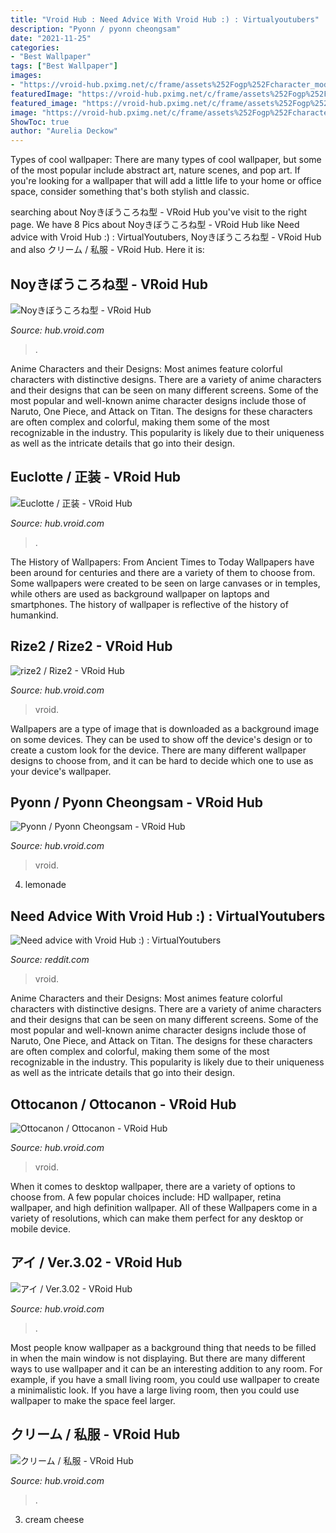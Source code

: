 ```yaml
---
title: "Vroid Hub : Need Advice With Vroid Hub :) : Virtualyoutubers"
description: "Pyonn / pyonn cheongsam"
date: "2021-11-25"
categories:
- "Best Wallpaper"
tags: ["Best Wallpaper"]
images:
- "https://vroid-hub.pximg.net/c/frame/assets%252Fogp%252Fcharacter_model_v1.png/c/model/images%252Fportrait_images%252F1209910%252F177516741913833991.png/images/full_body_images/1209910/5939515224645874327.png"
featuredImage: "https://vroid-hub.pximg.net/c/frame/assets%252Fogp%252Fcharacter_model_v1.png/c/model/images%252Fportrait_images%252F11622%252F354195034898021771.png/images/full_body_images/11622/6717371487593550617.png"
featured_image: "https://vroid-hub.pximg.net/c/frame/assets%252Fogp%252Fcharacter_model_v1.png/c/model/images%252Fportrait_images%252F188397%252F8408038307261432119.png/images/full_body_images/188397/2526031599063097893.png"
image: "https://vroid-hub.pximg.net/c/frame/assets%252Fogp%252Fcharacter_model_v1.png/c/model/images%252Fportrait_images%252F1209910%252F177516741913833991.png/images/full_body_images/1209910/5939515224645874327.png"
ShowToc: true
author: "Aurelia Deckow"
---
```



Types of cool wallpaper:
There are many types of cool wallpaper, but some of the most popular include abstract art, nature scenes, and pop art. If you're looking for a wallpaper that will add a little life to your home or office space, consider something that's both stylish and classic.

	

		
searching about Noyきぼうころね型 - VRoid Hub you've visit to the right page. We have 8 Pics about Noyきぼうころね型 - VRoid Hub like Need advice with Vroid Hub :) : VirtualYoutubers, Noyきぼうころね型 - VRoid Hub and also クリーム / 私服 - VRoid Hub. Here it is:
		
    
## Noyきぼうころね型 - VRoid Hub

<img loading=lazy src="https://vroid-hub.pximg.net/c/frame/assets%252Fogp%252Fcharacter_model_v1.png/c/model/images%252Fportrait_images%252F211897%252F5255187309495710231.png/images/full_body_images/211897/5235501151543468088.png" onerror="this.onerror=null;this.src='https://tse4.mm.bing.net/th?id=OIP.S9hTdPapN2ovato46jbqzgHaD4&amp;pid=15.1';" alt="Noyきぼうころね型 - VRoid Hub">

_Source: hub.vroid.com_

>. 

	

Anime Characters and their Designs: Most animes feature colorful characters with distinctive designs.
There are a variety of anime characters and their designs that can be seen on many different screens. Some of the most popular and well-known anime character designs include those of Naruto, One Piece, and Attack on Titan. The designs for these characters are often complex and colorful, making them some of the most recognizable in the industry. This popularity is likely due to their uniqueness as well as the intricate details that go into their design.

    
## Euclotte / 正装 - VRoid Hub

<img loading=lazy src="https://vroid-hub.pximg.net/c/frame/assets%252Fogp%252Fcharacter_model_v1.png/c/model/images%252Fportrait_images%252F1352%252F9085934759541308558.png/images/full_body_images/1352/4174476934122402687.png" onerror="this.onerror=null;this.src='https://tse3.mm.bing.net/th?id=OIP.xhbCPumnutXhxoOplo3cXQHaD4&amp;pid=15.1';" alt="Euclotte / 正装 - VRoid Hub">

_Source: hub.vroid.com_

>. 

	

The History of Wallpapers: From Ancient Times to Today
Wallpapers have been around for centuries and there are a variety of them to choose from. Some wallpapers were created to be seen on large canvases or in temples, while others are used as background wallpaper on laptops and smartphones. The history of wallpaper is reflective of the history of humankind.

    
## Rize2 / Rize2 - VRoid Hub

<img loading=lazy src="https://vroid-hub.pximg.net/c/frame/assets%252Fogp%252Fcharacter_model_v1.png/c/model/images%252Fportrait_images%252F1209910%252F177516741913833991.png/images/full_body_images/1209910/5939515224645874327.png" onerror="this.onerror=null;this.src='https://tse1.mm.bing.net/th?id=OIP.PzKqhZTiBFJCMgeQKT3DhwHaD4&amp;pid=15.1';" alt="rize2 / Rize2 - VRoid Hub">

_Source: hub.vroid.com_

>vroid. 

	

Wallpapers are a type of image that is downloaded as a background image on some devices. They can be used to show off the device's design or to create a custom look for the device. There are many different wallpaper designs to choose from, and it can be hard to decide which one to use as your device's wallpaper.

    
## Pyonn / Pyonn Cheongsam - VRoid Hub

<img loading=lazy src="https://vroid-hub.pximg.net/c/frame/assets%252Fogp%252Fcharacter_model_v1.png/c/model/images%252Fportrait_images%252F6962%252F3394873782928154738.png/images/full_body_images/6962/1829438664881276164.png" onerror="this.onerror=null;this.src='https://tse4.mm.bing.net/th?id=OIP.9rXTMrL4FzYzjQPdsY0F4AHaD4&amp;pid=15.1';" alt="Pyonn / Pyonn Cheongsam - VRoid Hub">

_Source: hub.vroid.com_

>vroid. 

	

4. lemonade 

    
## Need Advice With Vroid Hub :) : VirtualYoutubers

<img loading=lazy src="https://external-preview.redd.it/Eqd3FevcsCQhcgbjF6_k8iWvo6umE7pzSYQVik595-A.jpg?auto=webp&amp;s=80e1b5e52f17f9d3b3bb74d0b3256385fc685821" onerror="this.onerror=null;this.src='https://tse4.mm.bing.net/th?id=OIP.L_cHVp1jbzVoUISPTCHWHAHaD4&amp;pid=15.1';" alt="Need advice with Vroid Hub :) : VirtualYoutubers">

_Source: reddit.com_

>vroid. 

	

Anime Characters and their Designs: Most animes feature colorful characters with distinctive designs.
There are a variety of anime characters and their designs that can be seen on many different screens. Some of the most popular and well-known anime character designs include those of Naruto, One Piece, and Attack on Titan. The designs for these characters are often complex and colorful, making them some of the most recognizable in the industry. This popularity is likely due to their uniqueness as well as the intricate details that go into their design.

    
## Ottocanon / Ottocanon - VRoid Hub

<img loading=lazy src="https://vroid-hub.pximg.net/c/frame/assets%252Fogp%252Fcharacter_model_v1.png/c/model/images%252Fportrait_images%252F1091827%252F3358315448818753285.png/images/full_body_images/1091827/5671321486667213415.png" onerror="this.onerror=null;this.src='https://tse2.mm.bing.net/th?id=OIP.Kfc2zYo4hyQgA3HdyHHNsAHaD4&amp;pid=15.1';" alt="Ottocanon / Ottocanon - VRoid Hub">

_Source: hub.vroid.com_

>vroid. 

	

When it comes to desktop wallpaper, there are a variety of options to choose from. A few popular choices include: HD wallpaper, retina wallpaper, and high definition wallpaper. All of these Wallpapers come in a variety of resolutions, which can make them perfect for any desktop or mobile device. 

    
## アイ / Ver.3.02 - VRoid Hub

<img loading=lazy src="https://vroid-hub.pximg.net/c/frame/assets%252Fogp%252Fcharacter_model_v1.png/c/model/images%252Fportrait_images%252F188397%252F8408038307261432119.png/images/full_body_images/188397/2526031599063097893.png" onerror="this.onerror=null;this.src='https://tse3.mm.bing.net/th?id=OIP.rIIsY9aVDTnYZacz3MEX9AHaD4&amp;pid=15.1';" alt="アイ / Ver.3.02 - VRoid Hub">

_Source: hub.vroid.com_

>. 

	

Most people know wallpaper as a background thing that needs to be filled in when the main window is not displaying. But there are many different ways to use wallpaper and it can be an interesting addition to any room. For example, if you have a small living room, you could use wallpaper to create a minimalistic look. If you have a large living room, then you could use wallpaper to make the space feel larger.

    
## クリーム / 私服 - VRoid Hub

<img loading=lazy src="https://vroid-hub.pximg.net/c/frame/assets%252Fogp%252Fcharacter_model_v1.png/c/model/images%252Fportrait_images%252F11622%252F354195034898021771.png/images/full_body_images/11622/6717371487593550617.png" onerror="this.onerror=null;this.src='https://tse4.mm.bing.net/th?id=OIP.Iuw8k5pd6t40QSOunA4TXQHaD4&amp;pid=15.1';" alt="クリーム / 私服 - VRoid Hub">

_Source: hub.vroid.com_

>. 

	

3. cream cheese 

